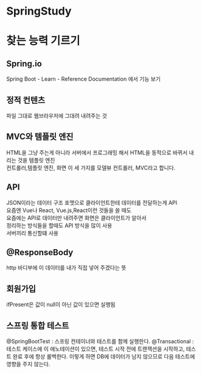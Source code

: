 # SpringStudy

# 찾는 능력 기르기

## Spring.io

Spring Boot - Learn - Reference Documentation 에서 기능 보기


## 정적 컨텐츠
파일 그대로 웹브라우저에 그대려 내려주는 것

## MVC와 템플릿 엔진
HTML을 그냥 주는게 아니라 서버에서 프로그래밍 해서 HTML을 동적으로 바뀌서 내리는 것을 템플릿 엔진</br>
컨트롤러,템플릿 엔진, 화면 이 세 가지를 모델뷰 컨트롤러, MVC라고 합니다.

## API
JSON이라는 데이터 구조 포맷으로 클라이언트한테 데이터를 전달하는게 API </br>
요즘엔 Vue나 React, Vue.js,React이런 것들을 쓸 때도 </br>
요즘에는 API로 데이터만 내려주면 화면은 클라이언트가 알아서 </br>
정리하는 방식들을 할때도 API 방식을 많이 사용</br>
서버끼리 통신할떄 사용

## @ResponseBody 
http 바디부에 이 데이터를 내가 직접 넣어 주겠다는 뜻

## 회원가입
ifPresent은 값이 null이 아닌 값이 있으면 실행됨

## 스프링 통합 테스트
@SpringBootTest : 스프링 컨테이너와 테스트를 함께 실행한다.
@Transactional : 테스트 케이스에 이 애노테이션이 있으면, 테스트 시작 전에 트랜잭션을 시작하고,
테스트 완료 후에 항상 롤백한다. 이렇게 하면 DB에 데이터가 남지 않으므로 다음 테스트에 영향을 주지
않는다.